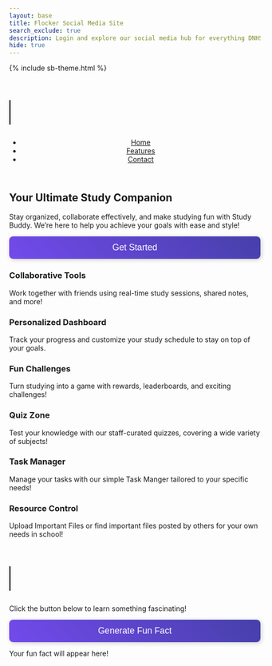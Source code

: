 ```yaml
---
layout: base
title: Flocker Social Media Site
search_exclude: true
description: Login and explore our social media hub for everything DNHS
hide: true
---
```


<meta charset="UTF-8">
<meta name="viewport" content="width=device-width, initial-scale=1.0">
<title>Study Buddy</title>
{% include sb-theme.html %}
<header>
    <h1>Study Buddy</h1>
    <nav>
        <ul>
            <li><a href="#">Home</a></li>
            <li><a href="#features">Features</a></li>
            <li><a href="#contact">Contact</a></li>
        </ul>
    </nav>
</header>
<section class="hero">
    <h2>Your Ultimate Study Companion</h2>
    <p>Stay organized, collaborate effectively, and make studying fun with Study Buddy. We’re here to help you achieve your goals with ease and style!</p>
    <a href="{{site.baseurl}}/login"><button>Get Started</button></a>
</section>
<section id="features" class="features">
    <div class="feature">
        <h3>Collaborative Tools</h3>
        <p>Work together with friends using real-time study sessions, shared notes, and more!</p>
    </div>
    <div class="feature">
        <h3>Personalized Dashboard</h3>
        <p>Track your progress and customize your study schedule to stay on top of your goals.</p>
    </div>
    <div class="feature">
        <h3>Fun Challenges</h3>
        <p>Turn studying into a game with rewards, leaderboards, and exciting challenges!</p>
    </div>
    <a href="{{site.baseurl}}/studybuddy/quizhome.html" style="text-decoration: none; color: inherit;">
    <div class="feature">
        <h3>Quiz Zone</h3>
        <p>Test your knowledge with our staff-curated quizzes, covering a wide variety of subjects!</p>
    </div>
    </a>
    <a href="{{site.baseurl}}/task_manager" style="text-decoration: none; color: inherit;">
    <div class="feature">
        <h3>Task Manager</h3>
        <p>Manage your tasks with our simple Task Manger tailored to your specific needs!</p>
    </div>
    </a>
    <a href="{{site.baseurl}}/resource_corner" style="text-decoration: none; color: inherit;">
    <div class="feature">
        <h3>Resource Control</h3>
        <p>Upload Important Files or find important files posted by others for your own needs in school!</p>
    </div>
    </a>
</section>



<script>
    async function fetchRandomFact() {
        try {
            // Fetch the random fact from the Flask API
            const response = await fetch('http://127.0.0.1:5001/api/funfacts/random'); // Ensure correct URL
            if (response.ok) {
                const data = await response.json();
                const factElement = document.getElementById('fact');
                
                // Add animation effect
                factElement.classList.add('fade-out');
                setTimeout(() => {
                    // Update the fact displayed
                    factElement.innerText = data.fact;
                    factElement.classList.remove('fade-out');
                    factElement.classList.add('fade-in');
                }, 500);
                setTimeout(() => {
                    // Remove the fade-in class after animation
                    factElement.classList.remove('fade-in');
                }, 1500);
            } else {
                console.error('Failed to fetch fact');
            }
        } catch (error) {
            console.error('Error fetching fact:', error);
        }
    }
</script>

<style>
.login-container {
    display: flex;
    justify-content: space-between;
    flex-wrap: wrap; /* allows the cards to wrap onto the next line if the screen is too small */
}

.login-card {
    margin-top: 20px; /* remove the top margin */
    width: 45%;
    border: 10px solid #ddd;
    border-radius: 25px;
    padding: 20px;
    box-shadow: 2px 2px 5px rgba(0, 0, 0, 0.3);
    margin-bottom: 20px;
    overflow-x: auto; /* Enable horizontal scrolling */
}

.login-card h1 {
    margin-bottom: 20px;
}

.signup-card {
    margin-top: 20px; /* remove the top margin */
    width: 45%;
    border: 10px solid #ddd;
    border-radius: 25px;
    padding: 20px;
    box-shadow: 2px 2px 5px rgba(0, 0, 0, 0.3);
    margin-bottom: 20px;
    overflow-x: auto; /* Enable horizontal scrolling */
}

.signup-card h1 {
    margin-bottom: 20px;
}

label {
    font-size: 1.1rem; /* Slightly bigger text for readability */
    color:rgb(236, 247, 255); /* Stronger grey for better contrast and readability */
}

/* Modern Input Boxes with Dynamic Moving Gradient (Vibrant Purple) */
input[type="text"], input[type="password"] {
    font-size: 1.1rem; /* Increased font size for better readability */
    padding: 12px 15px;
    width: 100%;
    margin-top: 5px;
    border-radius: 8px; /* Rounded corners for inputs */
    border: 1px solid #ddd; /* Light border to match theme */
    background: linear-gradient(45deg, #7a4cf7, #4a69bb, #3e3e9e, #b04da1); /* Softer purple gradient */
    background-size: 400% 400%; /* Make the gradient large enough for movement */
    color: white; /* White text for contrast */
    box-shadow: 2px 2px 8px rgba(0, 0, 0, 0.2); /* Subtle shadow for depth */
    transition: box-shadow 0.3s ease; /* Smooth transition for the shadow */
    animation: gradientAnimation 5s ease infinite; /* Apply animation */
}

/* Focus Effect for Inputs */
input[type="text"]:focus, input[type="password"]:focus {
    outline: none; /* Remove default focus outline */
    box-shadow: 0 0 5px rgba(255, 255, 255, 0.7); /* Soft white glow on focus */
}

/* Keyframes for the Moving Gradient Effect */
@keyframes gradientAnimation {
    0% {
        background-position: 0% 50%;
    }
    50% {
        background-position: 100% 50%;
    }
    100% {
        background-position: 0% 50%;
    }
}

button {
    font-size: 1.1rem; /* Increased font size for readability */
    padding: 12px 20px;
    width: 100%;
    border-radius: 8px; /* Rounded corners for buttons */
    border: none; /* Remove border */
    background: linear-gradient(45deg, #7a4cf7, #3e3e9e, #5c51e1, #6a61b9); /* Muted purple gradient */
    color: white; /* White text for contrast */
    box-shadow: 2px 2px 8px rgba(0, 0, 0, 0.2); /* Subtle shadow for depth */
    transition: background 0.3s ease, box-shadow 0.3s ease; /* Smooth transition for background and shadow */
    animation: gradientAnimation 5s ease infinite; /* Apply animation */
    background-size: 400% 400%; /* Make the gradient large enough for movement */
}

/* Button Hover Effect */
button:hover {
    background: linear-gradient(45deg, #6a61b9, #7a4cf7, #5c51e1, #3e3e9e); /* Reversed gradient on hover */
    box-shadow: 0 0 10px rgba(100, 100, 255, 0.7); /* Soft glow effect on hover */
}

/* Button Focus Effect */
button:focus {
    outline: none;
    box-shadow: 0 0 5px rgba(255, 255, 255, 0.7); /* Soft white glow on focus */
}

/* Keyframes for the Moving Gradient Effect */
@keyframes gradientAnimation {
    0% {
        background-position: 0% 50%;
    }
    50% {
        background-position: 100% 50%;
    }
    100% {
        background-position: 0% 50%;
    }
}

h1 {
    font-size: 2.5rem; /* Adjust font size for titles */
    overflow: hidden; /* Hide text during the animation */
    white-space: nowrap; /* Keep text on a single line */
    border-right: 3px solid #444; /* Simulate the typing cursor */
    width: 0; /* Initially, the text will have width 0 */
    animation: typewriter 2s steps(30) 1s forwards, blink 0.75s step-end infinite; /* Animation to simulate typing */
}

/* Typewriter Animation */
@keyframes typewriter {
    0% {
        width: 0;
    }
    100% {
        width: 100%; /* Fully reveal the text */
    }
}


</style>

<h1>Fun Fact Generator</h1>
<p>Click the button below to learn something fascinating!</p>
<button onclick="fetchRandomFact()">Generate Fun Fact</button>
<p id="fact">Your fun fact will appear here!</p>


